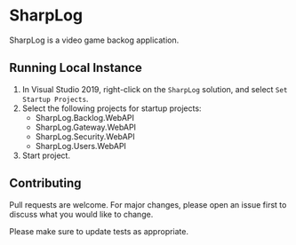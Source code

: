 # SharpLog

SharpLog is a video game backog application.

## Running Local Instance

1. In Visual Studio 2019, right-click on the `SharpLog` solution, and select `Set Startup Projects`.
2. Select the following projects for startup projects:
   - SharpLog.Backlog.WebAPI
   - SharpLog.Gateway.WebAPI
   - SharpLog.Security.WebAPI
   - SharpLog.Users.WebAPI
3. Start project.

## Contributing
Pull requests are welcome. For major changes, please open an issue first to discuss what you would like to change.

Please make sure to update tests as appropriate.
